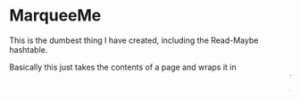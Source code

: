 MarqueeMe
=========

This is the dumbest thing I have created, including the Read-Maybe hashtable.

Basically this just takes the contents of a page and wraps it in <marquee> tags, styling be damned.

You can activate it via the context menu.
